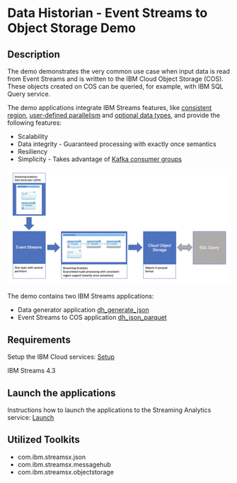 # Data Historian - Event Streams to Object Storage Demo

## Description

The demo demonstrates the very common use case when input
data is read from Event Streams and is written to the IBM Cloud Object Storage (COS).
These objects created on COS can be queried, for example, with IBM SQL Query service.

The demo applications integrate IBM Streams features, like [consistent region](https://www.ibm.com/support/knowledgecenter/en/SSCRJU_4.3.0/com.ibm.streams.dev.doc/doc/consistentregions.html), [user-defined parallelism](https://www.ibm.com/support/knowledgecenter/en/SSCRJU_4.3.0/com.ibm.streams.dev.doc/doc/udpoverview.html) and [optional data types](https://www.ibm.com/support/knowledgecenter/en/SSCRJU_4.3.0/com.ibm.streams.ref.doc/doc/optional.html), and provide the following features:
* Scalability
* Data integrity - Guaranteed processing with exactly once semantics
* Resiliency
* Simplicity - Takes advantage of [Kafka consumer groups](https://kafka.apache.org/intro#intro_consumers)

![Import](/demo/data.historian.event.streams.cos.exactly.once.semantics.demo/doc/images/dh_overview.png)

The demo contains two IBM Streams applications:

* Data generator application [dh_generate_json](dh_generate_json/README.md)
* Event Streams to COS application [dh_json_parquet](dh_json_parquet/README.md)

## Requirements

Setup the IBM Cloud services: [Setup](SETUP.md)

IBM Streams 4.3

## Launch the applications

Instructions how to launch the applications to the Streaming Analytics service: [Launch](LAUNCH.md)

## Utilized Toolkits
 - com.ibm.streamsx.json
 - com.ibm.streamsx.messagehub
 - com.ibm.streamsx.objectstorage
